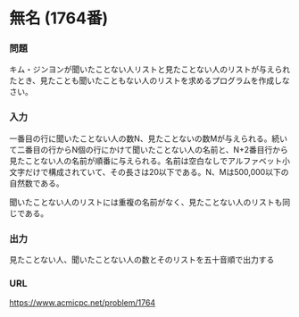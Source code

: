 # 無名 \(1764番\)

### 問題

キム・ジンヨンが聞いたことない人リストと見たことない人のリストが与えられたとき、見たことも聞いたこともない人のリストを求めるプログラムを作成しなさい。
     

### 入力

一番目の行に聞いたことない人の数N、見たことないの数Mが与えられる。続いて二番目の行からN個の行にかけて聞いたことない人の名前と、N+2番目行から見たことない人の名前が順番に与えられる。名前は空白なしでアルファベット小文字だけで構成されていて、その長さは20以下である。N、Mは500,000以下の自然数である。　

聞いたことない人のリストには重複の名前がなく、見たことない人のリストも同じである。


### 出力

見たことない人、聞いたことない人の数とそのリストを五十音順で出力する


### URL

https://www.acmicpc.net/problem/1764